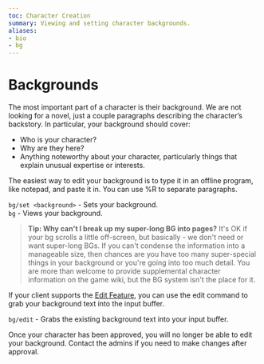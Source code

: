 ```yaml
---
toc: Character Creation
summary: Viewing and setting character backgrounds.
aliases:
- bio
- bg
---
```

# Backgrounds

The most important part of a character is their background. We are not looking for a novel, just a couple paragraphs describing the character’s backstory.  In particular, your background should cover:

* Who is your character?
* Why are they here?
* Anything noteworthy about your character, particularly things that explain unusual expertise or interests.

The easiest way to edit your background is to type it in an offline program, like notepad, and paste it in.  You can use \%R to separate paragraphs.

`bg/set <background>` - Sets your background.  
`bg` - Views your background.

> **Tip: Why can't I break up my super-long BG into pages?** It's OK if your bg scrolls a little off-screen, but basically - we don't need or want super-long BGs. If you can't condense the information into a manageable size, then chances are you have too many super-special things in your background or you're going into too much detail.  You are more than welcome to provide supplemental character information on the game wiki, but the BG system isn't the place for it.  

If your client supports the [Edit Feature](/help/utils/edit), you can use the edit command to grab your background text into the input buffer.

`bg/edit` - Grabs the existing background text into your input buffer.

Once your character has been approved, you will no longer be able to edit your background.  Contact the admins if you need to make changes after approval.

